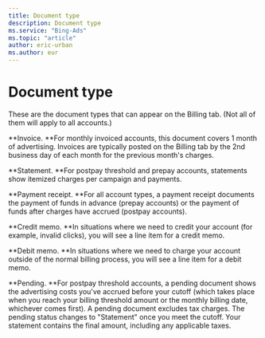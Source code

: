 ```yaml
---
title: Document type
description: Document type
ms.service: "Bing-Ads"
ms.topic: "article"
author: eric-urban
ms.author: eur
---
```


# Document type

These are the document types that can appear on the Billing tab. (Not all of them will apply to all accounts.)

**Invoice. **For monthly invoiced accounts, this document covers 1 month of advertising. Invoices are typically posted on the Billing tab by the 2nd  business day of each month for the previous month's charges.

**Statement. **For postpay threshold and prepay accounts, statements show itemized charges per campaign and payments.

**Payment receipt. **For all account types, a payment receipt documents the payment of funds in advance (prepay accounts) or the payment of funds after charges have accrued (postpay accounts).

**Credit memo. **In situations where we need to credit your account (for example, invalid clicks), you will see a line item for a credit memo.

**Debit memo. **In situations where we need to charge your account outside of the normal billing process, you will see a line item for a debit memo.

**Pending. **For postpay threshold accounts, a pending document shows the advertising costs you've accrued before your cutoff (which takes place when you reach your billing threshold amount or the monthly billing date, whichever comes first). A pending document excludes tax charges. The pending status changes to "Statement" once you meet the cutoff. Your statement contains the final amount, including any applicable taxes.


